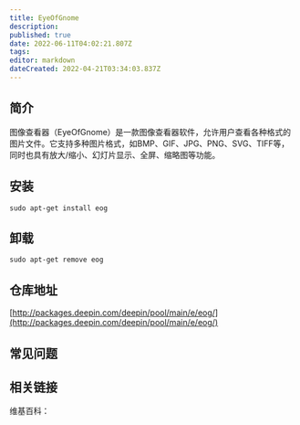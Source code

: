 ```yaml
---
title: EyeOfGnome
description: 
published: true
date: 2022-06-11T04:02:21.807Z
tags: 
editor: markdown
dateCreated: 2022-04-21T03:34:03.837Z
---
```


## 简介

图像查看器（EyeOfGnome）是一款图像查看器软件，允许用户查看各种格式的图片文件。它支持多种图片格式，如BMP、GIF、JPG、PNG、SVG、TIFF等，同时也具有放大/缩小、幻灯片显示、全屏、缩略图等功能。

## 安装

`sudo apt-get install eog`

## 卸载

`sudo apt-get remove eog`

## 仓库地址

[http://packages.deepin.com/deepin/pool/main/e/eog/](http://packages.deepin.com/deepin/pool/main/e/eog/)

## 常见问题

## 相关链接

维基百科：
